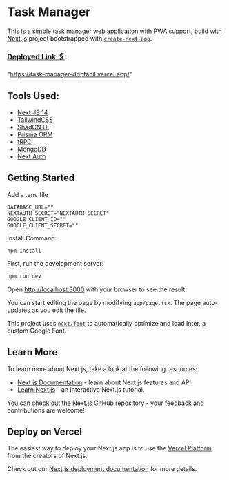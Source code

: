 # Task Manager

This is a simple task manager web application with PWA support, build with [Next.js](https://nextjs.org/) project bootstrapped with [`create-next-app`](https://github.com/vercel/next.js/tree/canary/packages/create-next-app).

### [Deployed Link 🖇️]("https://task-manager-driptanil.vercel.app/"):

"https://task-manager-driptanil.vercel.app/"

## Tools Used:

- [Next JS 14]("https://nextjs.org/")
- [TailwindCSS]("https://tailwindcss.com/")
- [ShadCN UI]("https://ui.shadcn.com/")
- [Prisma ORM]("https://www.prisma.io/")
- [tRPC]("https://trpc.io/")
- [MongoDB]("https://www.mongodb.com/")
- [Next Auth]("https://next-auth.js.org/")

## Getting Started

Add a .env file

```
DATABASE_URL=""
NEXTAUTH_SECRET="NEXTAUTH_SECRET"
GOOGLE_CLIENT_ID=""
GOOGLE_CLIENT_SECRET=""
```

Install Command:

```
npm install
```

First, run the development server:

```bash
npm run dev
```

Open [http://localhost:3000](http://localhost:3000) with your browser to see the result.

You can start editing the page by modifying `app/page.tsx`. The page auto-updates as you edit the file.

This project uses [`next/font`](https://nextjs.org/docs/basic-features/font-optimization) to automatically optimize and load Inter, a custom Google Font.

## Learn More

To learn more about Next.js, take a look at the following resources:

- [Next.js Documentation](https://nextjs.org/docs) - learn about Next.js features and API.
- [Learn Next.js](https://nextjs.org/learn) - an interactive Next.js tutorial.

You can check out [the Next.js GitHub repository](https://github.com/vercel/next.js/) - your feedback and contributions are welcome!

## Deploy on Vercel

The easiest way to deploy your Next.js app is to use the [Vercel Platform](https://vercel.com/new?utm_medium=default-template&filter=next.js&utm_source=create-next-app&utm_campaign=create-next-app-readme) from the creators of Next.js.

Check out our [Next.js deployment documentation](https://nextjs.org/docs/deployment) for more details.

